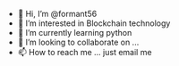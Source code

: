 - 👋 Hi, I’m @formant56
- 👀 I’m interested in Blockchain technology
- 🌱 I’m currently learning python 
- 💞️ I’m looking to collaborate on ...
- 📫 How to reach me ... just email me

<!---
formant56/formant56 is a ✨ special ✨ repository because its `README.md` (this file) appears on your GitHub profile.
You can click the Preview link to take a look at your changes.
--->
